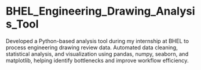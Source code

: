 # BHEL_Engineering_Drawing_Analysis_Tool
Developed a Python-based analysis tool during my internship at BHEL to process engineering drawing review data. Automated data cleaning, statistical analysis, and visualization using pandas, numpy, seaborn, and matplotlib, helping identify bottlenecks and improve workflow efficiency.
